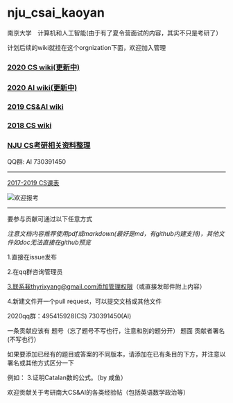 # nju_csai_kaoyan

南京大学　计算机和人工智能(由于有了夏令营面试的内容，其实不只是考研了）

计划后续的wiki就挂在这个orgnization下面，欢迎加入管理

### [2020 CS wiki(更新中)](https://github.com/nju-kaoyan/nju_cs_20/wiki)

### [2020 AI wiki(更新中)](https://github.com/nju-kaoyan/nju_ai_20/wiki)

### [2019 CS&AI wiki](https://github.com/ThyrixYang/nju_cs_kaoyan_19/wiki)

### [2018 CS wiki](https://github.com/ThyrixYang/nju_cs_kaoyan/wiki)

### [NJU CS考研相关资料整理](https://github.com/JackeyLea/NJUCS)

QQ群: AI 730391450 

---

[2017-2019 CS课表](https://github.com/nju-kaoyan/nju_csai_kaoyan/blob/master/2017-2019kebiao.zip)

![](https://github.com/ThyrixYang/nju_cs_kaoyan_19/blob/master/pic2.jpg "欢迎报考")

---

要参与贡献可通过以下任意方式

*注意文档内容推荐使用pdf或markdown(最好是md，有github内建支持)，其他文件如doc无法直接在github预览*

1.直接在issue发布 

2.在qq群咨询管理员 

3.联系我thyrixyang@gmail.com添加管理权限（或直接发邮件附上内容）

4.新建文件开一个pull request，可以提交文档或其他文件

2020qq群：495415928(CS) 730391450(AI)

一条贡献应该有
题号（忘了题号不写也行，注意和别的题分开） 题面 贡献者署名(不写也行）

如果要添加已经有的题目或答案的不同版本，请添加在已有条目的下方，并注意以署名或其他方式区分一下

例如：
3.证明Catalan数的公式。（by 咸鱼）

欢迎贡献关于考研南大CS&AI的各类经验帖（包括英语数学政治等）
